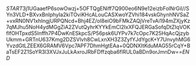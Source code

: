 $START$3j1UGaaefP6sowOwzj+5OFTQgENiff7Q900eo6N9e12eizbFolNrGil//SYn3VLD+BXvxBnIphyIa2kiTOviKHcALouCASXwoYZVhi184vskGhynhNVSaZ+vxRN0NV1xhIngjURPQNcd+Bhj4EZ/oI8eiO9bFMkZAQjVreTvAi194mZXjyKz7qMJhu5NoH4ydMGgZiA2ZVutQyhrKYYkEmCl2IxXFQJERGaSofqDtZIqVOKflfOHTpxdS5lnffh7P4DwKnESkpcS/P56psk6UYPv7k7cOpc7K25HqAcQjzybUkmm+GRTnU637Kmg2DZSVlvh8CwLxnXH3Z3ZyfYJdYgcK+Y7UnvyhMG6YvzdGtLZEEX6GRAMV6Vpc7APF7DhmHgtEAa+0QDNXItKduMAG55rCqY+BaTsEF2Z1SoYR3l3XVJxJuLkAxroJRbFDffzqba6flRUL0aBDn9orJmnDw==$END$